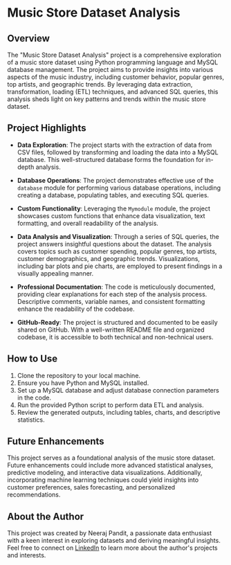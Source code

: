 # Music Store Dataset Analysis

## Overview

The "Music Store Dataset Analysis" project is a comprehensive exploration of a music store dataset using Python programming language and MySQL database management. The project aims to provide insights into various aspects of the music industry, including customer behavior, popular genres, top artists, and geographic trends. By leveraging data extraction, transformation, loading (ETL) techniques, and advanced SQL queries, this analysis sheds light on key patterns and trends within the music store dataset.

## Project Highlights

- **Data Exploration**: The project starts with the extraction of data from CSV files, followed by transforming and loading the data into a MySQL database. This well-structured database forms the foundation for in-depth analysis.

- **Database Operations**: The project demonstrates effective use of the `database` module for performing various database operations, including creating a database, populating tables, and executing SQL queries.

- **Custom Functionality**: Leveraging the `Mymodule` module, the project showcases custom functions that enhance data visualization, text formatting, and overall readability of the analysis.

- **Data Analysis and Visualization**: Through a series of SQL queries, the project answers insightful questions about the dataset. The analysis covers topics such as customer spending, popular genres, top artists, customer demographics, and geographic trends. Visualizations, including bar plots and pie charts, are employed to present findings in a visually appealing manner.

- **Professional Documentation**: The code is meticulously documented, providing clear explanations for each step of the analysis process. Descriptive comments, variable names, and consistent formatting enhance the readability of the codebase.

- **GitHub-Ready**: The project is structured and documented to be easily shared on GitHub. With a well-written README file and organized codebase, it is accessible to both technical and non-technical users.

## How to Use

1. Clone the repository to your local machine.
2. Ensure you have Python and MySQL installed.
3. Set up a MySQL database and adjust database connection parameters in the code.
4. Run the provided Python script to perform data ETL and analysis.
5. Review the generated outputs, including tables, charts, and descriptive statistics.

## Future Enhancements

This project serves as a foundational analysis of the music store dataset. Future enhancements could include more advanced statistical analyses, predictive modeling, and interactive data visualizations. Additionally, incorporating machine learning techniques could yield insights into customer preferences, sales forecasting, and personalized recommendations.

## About the Author

This project was created by Neeraj Pandit, a passionate data enthusiast with a keen interest in exploring datasets and deriving meaningful insights. Feel free to connect on [LinkedIn](https://www.linkedin.com/in/neerajpy11/) to learn more about the author's projects and interests.
